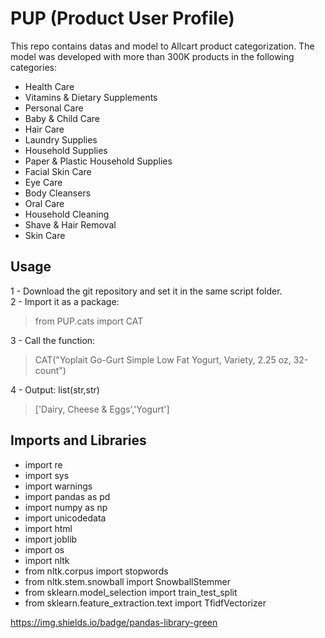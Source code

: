 # PUP (Product User Profile)
This repo contains datas and model to Allcart product categorization. The model was developed with more than 300K products in the following categories:
- Health Care
- Vitamins & Dietary Supplements
- Personal Care 
- Baby & Child Care 
- Hair Care
- Laundry Supplies 
- Household Supplies 
- Paper & Plastic Household Supplies 
- Facial Skin Care
- Eye Care  
- Body Cleansers  
- Oral Care  
- Household Cleaning 
- Shave & Hair Removal   
- Skin Care

## Usage
1 - Download the git repository and set it in the same script folder.<br>
2 - Import it as a package:<br>
  > from PUP.cats import CAT<br>

3 - Call the function:<br>
  > CAT("Yoplait Go-Gurt Simple Low Fat Yogurt, Variety, 2.25 oz, 32-count")<br>

4 - Output: list(str,str)
  > ['Dairy, Cheese & Eggs','Yogurt']

## Imports and Libraries
- import re
- import sys
- import warnings
- import pandas as pd
- import numpy as np
- import unicodedata
- import html
- import joblib
- import os
- import nltk
- from nltk.corpus import stopwords
- from nltk.stem.snowball import SnowballStemmer
- from sklearn.model_selection import train_test_split
- from sklearn.feature_extraction.text import TfidfVectorizer

https://img.shields.io/badge/pandas-library-green
